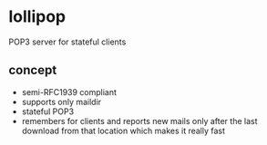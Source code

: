 # lollipop
POP3 server for stateful clients
## concept
- semi-RFC1939 compliant
- supports only maildir
- stateful POP3
- remembers for clients and reports new mails only after the last download from that location which makes it really fast
